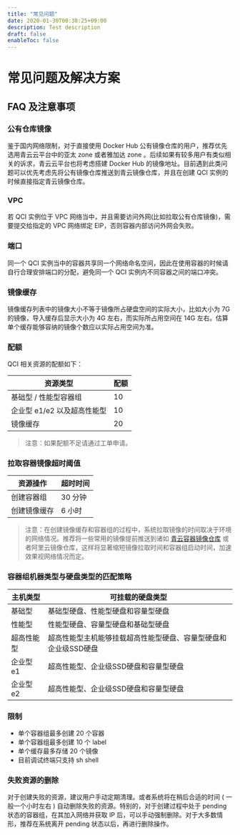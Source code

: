 ```yaml
---
title: "常见问题"
date: 2020-01-30T00:38:25+09:00
description: Test description
draft: false
enableToc: false
---
```


# 常见问题及解决方案

## FAQ 及注意事项

### 公有仓库镜像

鉴于国内网络限制，对于直接使用 Docker Hub 公有镜像仓库的用户，推荐优先选用青云云平台中的亚太 zone 或者雅加达 zone 。后续如果有较多用户有类似相关的诉求，青云云平台也将考虑搭建 Docker Hub 的镜像地址。目前遇到此类问题可以优先考虑先将公有镜像仓库推送到青云镜像仓库，并且在创建 QCI 实例的时候直接指定青云镜像仓库。

### VPC

若 QCI 实例位于 VPC 网络当中，并且需要访问外网(比如拉取公有仓库镜像)，需要提交给指定的 VPC 网络绑定 EIP，否则容器内部访问外网会失败。

### 端口

同一个 QCI 实例当中的容器共享同一个网络命名空间，因此在使用容器的时候请自行合理安排端口的分配，避免同一个 QCI 实例内不同容器之间的端口冲突。

### 镜像缓存

镜像缓存列表中的镜像大小不等于镜像所占硬盘空间的实际大小，比如大小为 7G 的镜像，导入缓存后显示大小为 4G 左右，而实际所占用空间在 14G 左右。估算单个缓存能够容纳的镜像个数应以实际占用空间为准。

### 配额

QCI 相关资源的配额如下：

| 资源类型 | 配额 |
|-------------|------------------------|
| 基础型 / 性能型容器组 | 10 |
| 企业型 e1/e2 以及超高性能型  | 10 |
| 镜像缓存 | 20 |

> 注意：如果配额不足请通过工单申请。

### 拉取容器镜像超时阈值

| 资源操作 | 超时时间 |
|-------------|------------------------|
| 创建容器组 | 30 分钟 |
| 创建镜像缓存 | 6 小时 |

> 注意：在创建镜像缓存和容器组的过程中，系统拉取镜像的时间取决于环境的网络情况。推荐将一些常用的镜像提前推送到诸如 [青云容器镜像仓库](https://docs.qingcloud.com/product/container/docker_hub.html) 或者阿里云镜像仓库，这样将显著缩短镜像拉取时间和容器组启动时间，加速效果视网络情况而定。

<span id = "diskmountstrategy"></span>

### 容器组机器类型与硬盘类型的匹配策略

| 主机类型 | 可挂载的硬盘类型 |
|-------------|------------------------|
| 基础型 | 基础型硬盘、性能型硬盘和容量型硬盘 |
| 性能型 | 性能型硬盘、容量型硬盘和基础型硬盘 |
| 超高性能型 | 超高性能型主机能够挂载超高性能型硬盘、容量型硬盘和企业级SSD硬盘 |
| 企业型 e1 |超高性能型、企业级SSD硬盘和容量型硬盘 |
| 企业型 e2	| 超高性能型、企业级SSD硬盘和容量型硬盘 |

### 限制

- 单个容器组最多创建 20 个容器
- 单个容器组最多创建 10 个 label
- 单个缓存最多存储 20 个镜像
- 目前调试终端只支持 sh shell

### 失败资源的删除

对于创建失败的资源，建议用户手动定期清理。或者系统将在稍后合适的时间 ( 一般一个小时左右 ) 自动删除失败的资源。特别的，对于创建过程中处于 pending 状态的容器组，在其加入网络并获取 IP 后，可以手动强制删除。对于大多数情形，推荐在系统离开 pending 状态以后，再进行删除操作。
